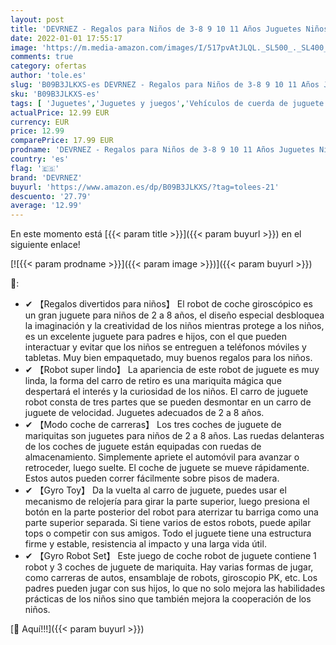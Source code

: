 ```yaml
---
layout: post
title: 'DEVRNEZ - Regalos para Niños de 3-8 9 10 11 Años Juguetes Niños 3-8 Años Coches de Juguetes Juegos para Niños de 3-8 Años Juguetes para Niños de 3-8 Años Regalo Navidad Niño Robot Educativo La Noche Buena'
date: 2022-01-01 17:55:17
image: 'https://m.media-amazon.com/images/I/517pvAtJLQL._SL500_._SL400_.jpg'
comments: true
category: ofertas
author: 'tole.es'
slug: 'B09B3JLKXS-es DEVRNEZ - Regalos para Niños de 3-8 9 10 11 Años Juguetes...'
sku: 'B09B3JLKXS-es'
tags: [ 'Juguetes','Juguetes y juegos','Vehículos de cuerda de juguete para niños','Vehículos de juguete para niños','devrnez','navidad', ]
actualPrice: 12.99 EUR
currency: EUR
price: 12.99
comparePrice: 17.99 EUR
prodname: 'DEVRNEZ - Regalos para Niños de 3-8 9 10 11 Años Juguetes Niños 3-8 Años Coches de Juguetes Juegos para Niños de 3-8 Años Juguetes para Niños de 3-8 Años Regalo Navidad Niño Robot Educativo La Noche Buena'
country: 'es'
flag: '🇪🇸'
brand: 'DEVRNEZ'
buyurl: 'https://www.amazon.es/dp/B09B3JLKXS/?tag=tolees-21'
descuento: '27.79'
average: '12.99'
---
```


En este momento está [{{< param title >}}]({{< param buyurl >}}) en el siguiente enlace!

[![{{< param prodname >}}]({{< param image >}})]({{< param buyurl >}})

🔎:

- ✔ 【Regalos divertidos para niños】 El robot de coche giroscópico es un gran juguete para niños de 2 a 8 años, el diseño especial desbloquea la imaginación y la creatividad de los niños mientras protege a los niños, es un excelente juguete para padres e hijos, con el que pueden interactuar y evitar que los niños se entreguen a teléfonos móviles y tabletas. Muy bien empaquetado, muy buenos regalos para los niños.
- ✔ 【Robot super lindo】 La apariencia de este robot de juguete es muy linda, la forma del carro de retiro es una mariquita mágica que despertará el interés y la curiosidad de los niños. El carro de juguete robot consta de tres partes que se pueden desmontar en un carro de juguete de velocidad. Juguetes adecuados de 2 a 8 años.
- ✔ 【Modo coche de carreras】 Los tres coches de juguete de mariquitas son juguetes para niños de 2 a 8 años. Las ruedas delanteras de los coches de juguete están equipadas con ruedas de almacenamiento. Simplemente apriete el automóvil para avanzar o retroceder, luego suelte. El coche de juguete se mueve rápidamente. Estos autos pueden correr fácilmente sobre pisos de madera.
- ✔ 【Gyro Toy】 Da la vuelta al carro de juguete, puedes usar el mecanismo de relojería para girar la parte superior, luego presiona el botón en la parte posterior del robot para aterrizar tu barriga como una parte superior separada. Si tiene varios de estos robots, puede apilar tops o competir con sus amigos. Todo el juguete tiene una estructura firme y estable, resistencia al impacto y una larga vida útil.
- ✔ 【Gyro Robot Set】 Este juego de coche robot de juguete contiene 1 robot y 3 coches de juguete de mariquita. Hay varias formas de jugar, como carreras de autos, ensamblaje de robots, giroscopio PK, etc. Los padres pueden jugar con sus hijos, lo que no solo mejora las habilidades prácticas de los niños sino que también mejora la cooperación de los niños.

[🛒 Aquí!!!]({{< param buyurl >}})
